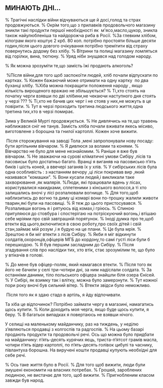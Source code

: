 ## МИНАЮТЬ ДНІ...

% Трагічні наслідки війни відчуваються ще й досі,голод та страх продовжуються.
% Окрім того,що з прилавків продовольчого магазину зникли такі продукти першої необхідності як  м'ясо,масло,цукор, зникла також найулюбленіша та найдорожча риба в Росії.
%За глевким хлібом, кілограм якого коштує 2 крб. 80 коп. потрібно простояти більше десяти годин,після цього довгого очікування потрібно тремітити від страху повернутись додому без хлібу.
% Вітрини та полиці магазину ломляться від горілки, вина, тютюну.
% Уряд ніби знущався над голодом народу.

% Як можна зрозуміти те,що замість їжі продають алкоголь?

 %Після війни,для того щоб заспокоїти людей, хліб почали відпускати по картках.
% Кожен бажаючий може отримати на одну картку  по два буханці хлібу.
%Хіба можна покращити положення народу , якщо кількість вирощеного вражаю не збільшується?
% Ті,хто стоять на початку черги взявши по дві хлібини,не чекаючи наступного дня стоять у черзі ???
% Ті,хто не бачив цих черг і не стояв у них,не можуть в це повірити.
% Тут в черзі проходить третина людського життя,одна третина тих,хто в черзі помирає.

Зима у Великій Мурті продовжується.
% Не дивлячись на те,що травень наближався сніг не танув.
Замість хліба почали вживати якесь місиво, виготовлене з борошна та гнилої картоплі.
Кожен хоче вижити.

 Після сторожування на заводі Тола ,мені запропонували нову посаду: бути артільним вівчаром.
% Я дивлюся за волами та конями.
%  Вівчарство не було для мене незнайомим.
% Раніше я вже був вівчаром.
% Не зважаючи на сурові кліматичні умови Сибіру ,лісів та пасовиськ було достатньо багато.
Вранці я виганяв на пасовисько п’ять биків і шість коней, а ввечері заганяв їх у хлів.
% У сибірських лісів була одна особливість : з настанням вечору ,ці ліси покривав вир ,який називався "комашки".
% Вони кусали людей,і викликали таке захворювання ,як малярія.
%Люди, які працювали вдень у лісах, користувалися накидками, сплетеними з кінського волосся,а ті хто залишались вночі у лісі розпалювали вогнище.
% Для того,щоб наблизитись до вогню та диму ці комарі вони по-трошку жалили животи тварин,які були на пасовищі.
% Я теж до цього пристосувався.
% Розпаливши вогонь я і рятуюсь від комах,і гріюсь.
% Спиною притуляюся до стовбура і спостерігаю на потріскуючий вогонь,і втішаю себе мріями про свій завтрашній порятунок.
% Іноді думка про те,щоб втекти від цього,включитися в свою роботу,про своїх дітей і свій стан,займає мій розум ,і я будую на це плани.
% Це була мрія.
% Зрештою я би міг втекти з лісів Сибіру.
% Якби я міг відкинути солдатів,охоронців,офіцерів МГБ до кордону,то самі густі ліси були б перешкодою.
% Я був першим засладним до Сибіру.
% Після згадування слів про наслідки тих, хто втік, стає зрозумілим те, що було у втікачів в голові.

% До мене був офіцер-поляк, який намагався втекти.
% Після того як його не бачили у селі три-чотири дні, за ним надіслали солдата.
% За останніми даними, тіло польського офіцера знайшли біля озера Єнісей.
% У Сибірі, як взимку так і влітку, можна було замерзнути.
% Тут кожної пори року вночі був сильний вітер.
% Втекти звідси було неможливо.

 Після того як я здаю стадо в артіль, я йду відпочивати.

Та хіба це відпочинок?
Потрібно займати чергу в магазині, намагатись щось купити.
% Коли доходить моя черга, якщо буде щось купити, я беру.
% В багатьох випадках я повертаюсь не взявши нічого.

У селищі на маленькому майданчику, раз на тиждень, у неділю з’являються продавці з колгоспів та радгоспів.
% На цьому базарі продають продукти та продовольчі речі.
Ось що можна було придбати на майданчику: п’ять-десять курячих яєць, триста-п’ятсот грамів масла, чотири п’ять відер картоплі, по п’ять-десять голівок цибулі та часнику, півлантуха борошна.
На виручені кошти продавці купують необхідні для себе речі.

% Ось таке життя було в Росії.
% Для того щоб вижити, люди були змушені економити на власних потребах.
% Грошей, зароблених людиною, не вистачає для того, щоб вижити.
% Пригнобленим класом завжди був народ.